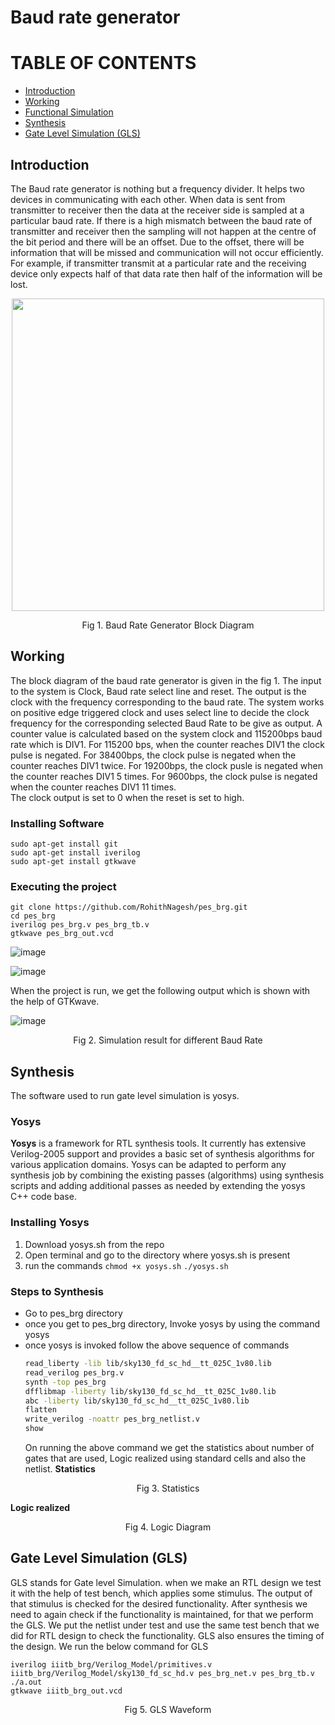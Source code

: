 # Baud rate generator
# TABLE OF CONTENTS
- [Introduction](#introduction)
- [Working](#working)
- [Functional Simulation](#functional-simulation)
- [Synthesis](#synthesis)
- [Gate Level Simulation (GLS)](#gate-level-simulation-(gls))

## Introduction
The Baud rate generator is nothing but a frequency divider. It helps two devices in communicating with each other. When data is sent from transmitter to receiver then the data at the receiver side is sampled at a particular baud rate. If there is a high mismatch between the baud rate of transmitter and receiver then the sampling will not happen at the centre of the bit period and there will be an offset. Due to the offset, there will be information that will be missed and communication will not occur efficiently. For example, if transmitter transmit at a particular rate and the receiving device only expects half of that data rate then half of the information will be lost.
<p align="center">
  <img src="https://user-images.githubusercontent.com/110080106/182206317-3a1935dd-f6a0-4392-a50a-39bada827bf4.png" width="500"/>
</p>
<p align="center">
  Fig 1. Baud Rate Generator Block Diagram
</p>

## Working 
The block diagram of the baud rate generator is given in the fig 1. The input to the system is Clock, Baud rate select line and reset. The output is the clock with the frequency corresponding to the baud rate. 
The system works on positive edge triggered clock and uses select line to decide the clock frequency for the corresponding selected Baud Rate to be give as output. A counter value is calculated based on the system clock and 115200bps baud rate which is DIV1. For 115200 bps, when the counter reaches DIV1 the clock pulse is negated. For 38400bps, the clock pulse is negated when the counter reaches DIV1 twice. For 19200bps, the clock pusle is negated when the counter reaches DIV1 5 times. For 9600bps, the clock pulse is negated when the counter reaches DIV1 11 times.<br>
The clock output is set to 0 when the reset is set to high.
### Installing Software 
```
sudo apt-get install git 
sudo apt-get install iverilog 
sudo apt-get install gtkwave 
```
### Executing the project
```
git clone https://github.com/RohithNagesh/pes_brg.git
cd pes_brg
iverilog pes_brg.v pes_brg_tb.v 
gtkwave pes_brg_out.vcd
```
![image](https://github.com/RohithNagesh/pes_brg/assets/103078929/87e37de0-0692-4fea-9f04-441eac7c7a2f)

![image](https://github.com/RohithNagesh/pes_brg/assets/103078929/817c37b4-2d15-4c64-81dc-6ef3dfbb643c)

When the project is run, we get the following output which is shown with the help of GTKwave. 

![image](https://github.com/RohithNagesh/pes_brg/assets/103078929/fbc9d960-6638-4442-9519-cb7d10aada29)
<p align="center">
  Fig 2. Simulation result for different Baud Rate
</p>

## Synthesis 
The software used to run gate level simulation is yosys.
### Yosys
**Yosys** is a framework for RTL synthesis tools. It currently has extensive Verilog-2005 support and provides a basic set of synthesis algorithms for various application domains.
Yosys can be adapted to perform any synthesis job by combining the existing passes (algorithms) using synthesis scripts and adding additional passes as needed by extending the yosys C++ code base.
### Installing Yosys
1. Download yosys.sh from the repo
2. Open terminal and go to the directory where yosys.sh is present
3. run the commands `chmod +x yosys.sh` `./yosys.sh`
### Steps to Synthesis
- Go to pes_brg directory
- once you get to pes_brg directory, Invoke yosys by using the command yosys
- once yosys is invoked follow the above sequence of commands
  ``` sh
  read_liberty -lib lib/sky130_fd_sc_hd__tt_025C_1v80.lib  
  read_verilog pes_brg.v
  synth -top pes_brg
  dfflibmap -liberty lib/sky130_fd_sc_hd__tt_025C_1v80.lib 
  abc -liberty lib/sky130_fd_sc_hd__tt_025C_1v80.lib
  flatten
  write_verilog -noattr pes_brg_netlist.v
  show
  ```
  On running the above command we get the statistics about number of gates that are used, Logic realized using standard cells and also the netlist.
  **Statistics**
<p align="center">
  Fig 3. Statistics
</p>

  **Logic realized**
<p align="center">
  Fig 4. Logic Diagram
</p>

## Gate Level Simulation (GLS)
GLS stands for Gate level Simulation. when we make an RTL design we test it with the help of test bench, which applies some stimulus. The output of that stimulus is checked for the desired functionality. After synthesis we need to again check if the functionality is maintained, for that we perform the GLS. We put the netlist under test and use the same test bench that we did for RTL design to check the functionality. GLS also ensures the timing of the design.
We run the below command for GLS

```
iverilog iiitb_brg/Verilog_Model/primitives.v iiitb_brg/Verilog_Model/sky130_fd_sc_hd.v pes_brg_net.v pes_brg_tb.v
./a.out
gtkwave iiitb_brg_out.vcd
```
<p align="center">
  Fig 5. GLS Waveform
</p>

